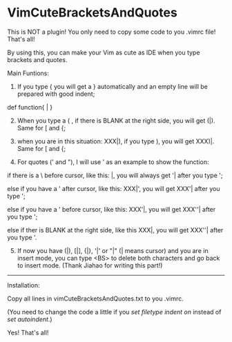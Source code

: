 # VimCuteBracketsAndQuotes

This is NOT a plugin! You only need to copy some code to you .vimrc file! That's all!

By using this, you can make your Vim as cute as IDE when you type brackets and quotes.

Main Funtions:

1. If you type {<cr> you will get a } automatically and an empty line will be prepared with good indent;

  def function{
    |
  }

2. When you type a ( , if there is BLANK at the right side, you will get (|). Same for [ and {;

3. when you are in this situation: XXX|), if you type ), you will get XXX)|. Same for [ and {;

4. For quotes (' and "), I will use ' as an example to show the function:

if there is a \ before cursor, like this: \|, you will always get \'| after you type ';

else if you have a ' after cursor, like this: XXX|', you will get XXX'| after you type ';

else if you have a ' before cursor, like this: XXX'|, you will get XXX''| after you type ';

else if ther is BLANK at the right side, like this XXX|, you will get XXX''| after you type '.

5. If now you have (|), [|], {|}, '|' or "|" (| means cursor) and you are in insert mode, you can type \<BS\> to delete both characters and go back to insert mode. (Thank Jiahao for writing this part!)

***

Installation:

Copy all lines in vimCuteBracketsAndQuotes.txt to you .vimrc. 

(You need to change the code a little if you *set filetype indent on* instead of *set autoindent*.)

Yes! That's all!
